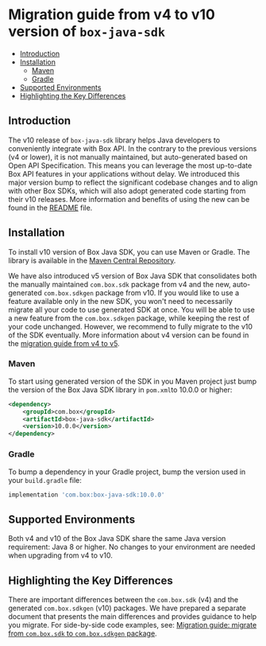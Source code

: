 # Migration guide from v4 to v10 version of `box-java-sdk`

<!-- START doctoc generated TOC please keep comment here to allow auto update -->
<!-- DON'T EDIT THIS SECTION, INSTEAD RE-RUN doctoc TO UPDATE -->

- [Introduction](#introduction)
- [Installation](#installation)
  - [Maven](#maven)
  - [Gradle](#gradle)
- [Supported Environments](#supported-environments)
- [Highlighting the Key Differences](#highlighting-the-key-differences)

<!-- END doctoc generated TOC please keep comment here to allow auto update -->

## Introduction

The v10 release of `box-java-sdk` library helps Java developers to conveniently integrate with Box API.
In the contrary to the previous versions (v4 or lower), it is not manually maintained, but auto-generated
based on Open API Specification. This means you can leverage the most up-to-date Box API features in your
applications without delay. We introduced this major version bump to reflect the significant codebase changes
and to align with other Box SDKs, which will also adopt generated code starting from their v10 releases.
More information and benefits of using the new can be found in the
[README](../README.md) file.

## Installation

To install v10 version of Box Java SDK, you can use Maven or Gradle. The library is available in the
[Maven Central Repository](https://search.maven.org/artifact/com.box/box-java-sdk).

We have also introduced v5 version of Box Java SDK that consolidates both the manually maintained
`com.box.sdk` package from v4 and the new, auto-generated `com.box.sdkgen` package from v10.
If you would like to use a feature available only in the new SDK, you won't need to necessarily migrate all your code
to use generated SDK at once. You will be able to use a new feature from the `com.box.sdkgen` package,
while keeping the rest of your code unchanged. However, we recommend to fully migrate to the v10 of the SDK eventually.
More information about v4 version can be found in the [migration guide from v4 to v5](./from-v4-to-v5.md).

### Maven

To start using generated version of the SDK in you Maven project just bump the version of the Box Java SDK library
in `pom.xml`to 10.0.0 or higher:

```xml
<dependency>
    <groupId>com.box</groupId>
    <artifactId>box-java-sdk</artifactId>
    <version>10.0.0</version>
</dependency>
```

### Gradle

To bump a dependency in your Gradle project, bump the version used in your `build.gradle` file:

```groovy
implementation 'com.box:box-java-sdk:10.0.0'
```

## Supported Environments

Both v4 and v10 of the Box Java SDK share the same Java version requirement: Java 8 or higher.
No changes to your environment are needed when upgrading from v4 to v10.

## Highlighting the Key Differences

There are important differences between the `com.box.sdk` (v4) and the generated `com.box.sdkgen` (v10) packages.
We have prepared a separate document that presents the main differences and provides guidance to help you migrate.
For side-by-side code examples, see: [Migration guide: migrate from `com.box.sdk` to `com.box.sdkgen` package](./from-com-box-sdk-to-com-box-sdkgen.md).
